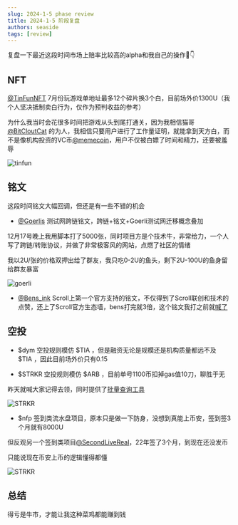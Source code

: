 ```yaml
---
slug: 2024-1-5 phase review
title: 2024-1-5 阶段复盘
authors: seaside
tags: [review]
---
```


复盘一下最近这段时间市场上赔率比较高的alpha和我自己的操作🧵👇

## NFT

[@TinFunNFT](https://twitter.com/TinFunNFT) 7月份玩游戏单地址最多12个碎片换3个白，目前场外价1300U（我个人坚决抵制卖白行为，仅作为预判收益的参考）

为什么我当时会花很多时间把游戏从头到尾打通关，因为我相信猫哥 [@BitCloutCat](https://twitter.com/BitCloutCat) 的为人，我相信只要用户进行了工作量证明，就能拿到天方白，而不是像机构投资的VC币[@memecoin](https://twitter.com/memecoin)，用户不仅被白嫖了时间和精力，还要被羞辱

![tinfun](/img/blog/2024-1-5-phase-review/1.jpg)

## 铭文

这段时间铭文大幅回调，但还是有一些不错的机会

- [@Goerlis](https://twitter.com/Goerlis) 测试网跨链铭文，跨链+铭文+Goerli测试网迁移概念叠加

12月17号晚上我用脚本打了5000张，同时项目方是个技术牛，非常给力，一个人写了跨链/转账协议，并做了非常极客风的网站，点燃了社区的情绪

我以2U/张的价格双押出给了群友，我只吃0-2U的鱼头，剩下2U-100U的鱼身留给群友暴富

![goerli](/img/blog/2024-1-5-phase-review/2.jpg)

- [@Bens_ink](https://twitter.com/Bens_ink) Scroll上第一个官方支持的铭文，不仅得到了Scroll联创和技术的点赞，还上了Scroll官方生态墙，bens打完就3倍，这个铭文我打之前就[喊了](https://twitter.com/\_0xSeaside\_/status/1739189994840002771)

## 空投 

- $dym 空投规则模仿 $TIA ，但是融资无论是规模还是机构质量都远不及 $TIA ，因此目前场外价只有0.15

- $STRKR 空投规则模仿 $ARB ，目前单号1100币扣掉gas值10刀，聊胜于无

昨天就喊大家记得去领，同时提供了[批量查询工具](https://twitter.com/_0xSeaside_/status/1742780751391961123)

![STRKR](/img/blog/2024-1-5-phase-review/3.jpg)

- $nfp 签到类流水盘项目，原本只是做一下防身，没想到真能上币安，签到签3个月就有8000U

但反观另一个签到类项目[@SecondLiveReal](https://twitter.com/SecondLiveReal)，22年签了3个月，到现在还没发币

只能说现在币安上币的逻辑懂得都懂

![STRKR](/img/blog/2024-1-5-phase-review/4.jpg)

## 总结

得亏是牛市，才能让我这种菜鸡都能赚到钱